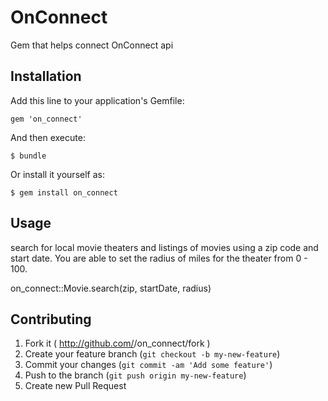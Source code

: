 # OnConnect

Gem that helps connect OnConnect api

## Installation

Add this line to your application's Gemfile:

    gem 'on_connect'

And then execute:

    $ bundle

Or install it yourself as:

    $ gem install on_connect

## Usage

search for local movie theaters and listings of movies using a zip code and start date. You are able to set the radius of miles for the theater from 0 - 100. 

on_connect::Movie.search(zip, startDate, radius)


## Contributing

1. Fork it ( http://github.com/<my-github-username>/on_connect/fork )
2. Create your feature branch (`git checkout -b my-new-feature`)
3. Commit your changes (`git commit -am 'Add some feature'`)
4. Push to the branch (`git push origin my-new-feature`)
5. Create new Pull Request
